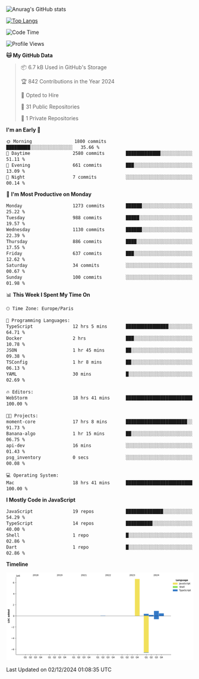 ![Anurag's GitHub stats](https://github-readme-stats.vercel.app/api?username=sufiane&theme=dark&show_icons=true&count_private=true)


[![Top Langs](https://github-readme-stats.vercel.app/api/top-langs/?username=sufiane&layout=compact)](https://github.com/anuraghazra/github-readme-stats)

<!--START_SECTION:waka-->
![Code Time](http://img.shields.io/badge/Code%20Time-1%2C487%20hrs%2015%20mins-blue)

![Profile Views](http://img.shields.io/badge/Profile%20Views-0-blue)

**🐱 My GitHub Data** 

> 📦 6.7 kB Used in GitHub's Storage 
 > 
> 🏆 842 Contributions in the Year 2024
 > 
> 💼 Opted to Hire
 > 
> 📜 31 Public Repositories 
 > 
> 🔑 1 Private Repositories 
 > 
**I'm an Early 🐤** 

```text
🌞 Morning                1800 commits        █████████░░░░░░░░░░░░░░░░   35.66 % 
🌆 Daytime                2580 commits        █████████████░░░░░░░░░░░░   51.11 % 
🌃 Evening                661 commits         ███░░░░░░░░░░░░░░░░░░░░░░   13.09 % 
🌙 Night                  7 commits           ░░░░░░░░░░░░░░░░░░░░░░░░░   00.14 % 
```
📅 **I'm Most Productive on Monday** 

```text
Monday                   1273 commits        ██████░░░░░░░░░░░░░░░░░░░   25.22 % 
Tuesday                  988 commits         █████░░░░░░░░░░░░░░░░░░░░   19.57 % 
Wednesday                1130 commits        ██████░░░░░░░░░░░░░░░░░░░   22.39 % 
Thursday                 886 commits         ████░░░░░░░░░░░░░░░░░░░░░   17.55 % 
Friday                   637 commits         ███░░░░░░░░░░░░░░░░░░░░░░   12.62 % 
Saturday                 34 commits          ░░░░░░░░░░░░░░░░░░░░░░░░░   00.67 % 
Sunday                   100 commits         ░░░░░░░░░░░░░░░░░░░░░░░░░   01.98 % 
```


📊 **This Week I Spent My Time On** 

```text
🕑︎ Time Zone: Europe/Paris

💬 Programming Languages: 
TypeScript               12 hrs 5 mins       ████████████████░░░░░░░░░   64.71 % 
Docker                   2 hrs               ███░░░░░░░░░░░░░░░░░░░░░░   10.78 % 
JSON                     1 hr 45 mins        ██░░░░░░░░░░░░░░░░░░░░░░░   09.38 % 
TSConfig                 1 hr 8 mins         ██░░░░░░░░░░░░░░░░░░░░░░░   06.13 % 
YAML                     30 mins             █░░░░░░░░░░░░░░░░░░░░░░░░   02.69 % 

🔥 Editors: 
WebStorm                 18 hrs 41 mins      █████████████████████████   100.00 % 

🐱‍💻 Projects: 
moment-core              17 hrs 8 mins       ███████████████████████░░   91.73 % 
Banana-algo              1 hr 15 mins        ██░░░░░░░░░░░░░░░░░░░░░░░   06.75 % 
api-dev                  16 mins             ░░░░░░░░░░░░░░░░░░░░░░░░░   01.43 % 
psg_inventory            0 secs              ░░░░░░░░░░░░░░░░░░░░░░░░░   00.08 % 

💻 Operating System: 
Mac                      18 hrs 41 mins      █████████████████████████   100.00 % 
```

**I Mostly Code in JavaScript** 

```text
JavaScript               19 repos            ██████████████░░░░░░░░░░░   54.29 % 
TypeScript               14 repos            ██████████░░░░░░░░░░░░░░░   40.00 % 
Shell                    1 repo              █░░░░░░░░░░░░░░░░░░░░░░░░   02.86 % 
Dart                     1 repo              █░░░░░░░░░░░░░░░░░░░░░░░░   02.86 % 
```



**Timeline**

![Lines of Code chart](https://raw.githubusercontent.com/Sufiane/Sufiane/main/assets/bar_graph.png)


 Last Updated on 02/12/2024 01:08:35 UTC
<!--END_SECTION:waka-->


<!--
**Sufiane/sufiane** is a ✨ _special_ ✨ repository because its `README.md` (this file) appears on your GitHub profile.

Here are some ideas to get you started:

- 🔭 I’m currently working on ...
- 🌱 I’m currently learning ...
- 👯 I’m looking to collaborate on ...
- 🤔 I’m looking for help with ...
- 💬 Ask me about ...
- 📫 How to reach me: ...
- 😄 Pronouns: ...
- ⚡ Fun fact: ...
-->
